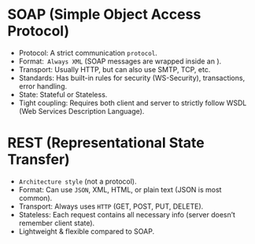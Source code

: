 <h1>SOAP (Simple Object Access Protocol)</h1>

- Protocol: A strict communication `protocol`.
- Format:` Always XML` (SOAP messages are wrapped inside an <Envelope>).
- Transport: Usually HTTP, but can also use SMTP, TCP, etc.
- Standards: Has built-in rules for security (WS-Security), transactions, error handling.
- State: Stateful or Stateless.
- Tight coupling: Requires both client and server to strictly follow WSDL (Web Services Description Language).


<h1>REST (Representational State Transfer)</h1>

- `Architecture style` (not a protocol).
- Format: Can use `JSON`, XML, HTML, or plain text (JSON is most common).
- Transport: Always uses `HTTP` (GET, POST, PUT, DELETE).
- Stateless: Each request contains all necessary info (server doesn’t remember client state).
- Lightweight & flexible compared to SOAP.
